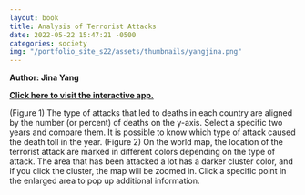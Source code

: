 ```yaml
---
layout: book
title: Analysis of Terrorist Attacks
date: 2022-05-22 15:47:21 -0500
categories: society
img: "/portfolio_site_s22/assets/thumbnails/yangjina.png"
---
```


<b>Author: Jina Yang</b>

<b>
  <a href="https://data-viz.it.wisc.edu/content/2da95cc4-7b67-4aa2-b0e5-b557ad9c5d71">Click here to visit the interactive app.</a>
</b>


(Figure 1) The type of attacks that led to deaths in each country are aligned by
the number (or percent) of deaths on the y-axis. Select a specific two years and
compare them. It is possible to know which type of attack caused the death toll
in the year. (Figure 2) On the world map, the location of the terrorist attack
are marked in different colors depending on the type of attack. The area that
has been attacked a lot has a darker cluster color, and if you click the
cluster, the map will be zoomed in. Click a specific point in the enlarged area
to pop up additional information.

[jekyll-docs]: https://jekyllrb.com/docs/home
[jekyll-gh]:   https://github.com/jekyll/jekyll
[jekyll-talk]: https://talk.jekyllrb.com/
